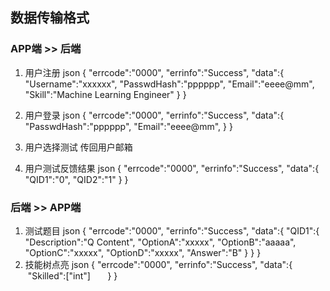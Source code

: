 ## 数据传输格式
### APP端 >> 后端
1. 用户注册
json
{
"errcode":"0000",
"errinfo":"Success",
"data":{
        "Username":"xxxxxx",
        "PasswdHash":"pppppp",
        "Email":"eeee@mm",
        "Skill":"Machine Learning Engineer"
       }
}

2. 用户登录
json
{
"errcode":"0000",
"errinfo":"Success",
"data":{
        "PasswdHash":"pppppp",
        "Email":"eeee@mm",
       }
}
3. 用户选择测试
传回用户邮箱



4. 用户测试反馈结果
json
{
"errcode":"0000",
"errinfo":"Success",
"data":{
        "QID1":"0",
        "QID2":"1"
       }
}




### 后端 >> APP端
1. 测试题目
json
{
"errcode":"0000",
"errinfo":"Success",
"data":{
        "QID1":{
                "Description":"Q Content",
                "OptionA":"xxxxx",
                "OptionB":"aaaaa",
                "OptionC":"xxxxx",
                "OptionD":"xxxxx",
                "Answer":"B"
               }
       }
}
2. 技能树点亮
json
{
"errcode":"0000",
"errinfo":"Success",
"data":{
        "Skilled":["int"]
       }
}
